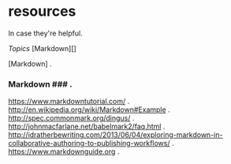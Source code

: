# resources
In case they're helpful.

*Topics*
[Markdown][]

[Markdown] . 
### Markdown ### . 
https://www.markdowntutorial.com/ . 
http://en.wikipedia.org/wiki/Markdown#Example . 
http://spec.commonmark.org/dingus/ . 
http://johnmacfarlane.net/babelmark2/faq.html . 
http://idratherbewriting.com/2013/06/04/exploring-markdown-in-collaborative-authoring-to-publishing-workflows/ . 
https://www.markdownguide.org . 
